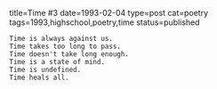 title=Time #3
date=1993-02-04
type=post
cat=poetry
tags=1993,highschool,poetry,time
status=published
~~~~~~
Time is always against us.
Time takes too long to pass.
Time doesn't take long enough.
Time is a state of mind.
Time is undefined.
Time heals all.
